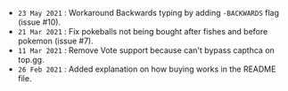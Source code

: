 - `23 May 2021` : Workaround Backwards typing by adding `-BACKWARDS` flag (issue #10).
- `21 Mar 2021` : Fix pokeballs not being bought after fishes and before pokemon (issue #7).
- `11 Mar 2021` : Remove Vote support because can't bypass capthca on top.gg.
- `26 Feb 2021` : Added explanation on how buying works in the README file.